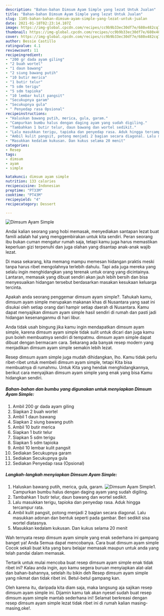 ```yaml
---
description: "Bahan-bahan Dimsum Ayam Simple yang lezat Untuk Jualan"
title: "Bahan-bahan Dimsum Ayam Simple yang lezat Untuk Jualan"
slug: 1105-bahan-bahan-dimsum-ayam-simple-yang-lezat-untuk-jualan
date: 2021-01-18T02:23:14.107Z
image: https://img-global.cpcdn.com/recipes/cc9b9b33ec30df7e/680x482cq70/dimsum-ayam-simple-foto-resep-utama.jpg
thumbnail: https://img-global.cpcdn.com/recipes/cc9b9b33ec30df7e/680x482cq70/dimsum-ayam-simple-foto-resep-utama.jpg
cover: https://img-global.cpcdn.com/recipes/cc9b9b33ec30df7e/680x482cq70/dimsum-ayam-simple-foto-resep-utama.jpg
author: Bessie Castillo
ratingvalue: 4.1
reviewcount: 11
recipeingredient:
- "200 gr dada ayam giling"
- "2 buah wortel"
- "1 daun bawang"
- "2 siung bawang putih"
- "10 butir merica"
- "1 butir telur"
- "5 sdm terigu"
- "5 sdm tapioka"
- "10 lembar kulit pangsit"
- "Secukupnya garam"
- "Secukupnya gula"
- " Penyedap rasa Opsional"
recipeinstructions:
- "Haluskan bawang putih, merica, gula, garam."
- "Campurkan bumbu halus dengan daging ayam yang sudah digiling."
- "Tambahkan 1 butir telur, daun bawang dan wortel sedikit."
- "Lalu masukkan terigu, tapioka dan penyedap rasa. Aduk hingga tercampur rata."
- "Ambil kulit pangsit, potong menjadi 2 bagian secara diagonal. Lalu masukkan adonan dan bentuk seperti pada gambar. Beri sedikit sisa wortel diatasnya."
- "Masukkan kedalam kukusan. Dan kukus selama 20 menit"
categories:
- Resep
tags:
- dimsum
- ayam
- simple

katakunci: dimsum ayam simple 
nutrition: 133 calories
recipecuisine: Indonesian
preptime: "PT33M"
cooktime: "PT43M"
recipeyield: "4"
recipecategory: Dessert

---
```



![Dimsum Ayam Simple](https://img-global.cpcdn.com/recipes/cc9b9b33ec30df7e/680x482cq70/dimsum-ayam-simple-foto-resep-utama.jpg)

Andai kalian seorang yang hobi memasak, menyediakan santapan lezat buat famili adalah hal yang menggembirakan untuk kita sendiri. Peran seorang ibu bukan cuman mengatur rumah saja, tetapi kamu juga harus memastikan keperluan gizi terpenuhi dan juga olahan yang disantap anak-anak wajib lezat.

Di masa  sekarang, kita memang mampu memesan hidangan praktis meski tanpa harus ribet mengolahnya terlebih dahulu. Tapi ada juga mereka yang selalu ingin menghidangkan yang terenak untuk orang yang dicintainya. Lantaran, memasak yang dibuat sendiri akan jauh lebih bersih dan bisa menyesuaikan hidangan tersebut berdasarkan masakan kesukaan keluarga tercinta. 



Apakah anda seorang penggemar dimsum ayam simple?. Tahukah kamu, dimsum ayam simple merupakan makanan khas di Nusantara yang saat ini disukai oleh setiap orang dari hampir setiap daerah di Nusantara. Kamu dapat menyajikan dimsum ayam simple hasil sendiri di rumah dan pasti jadi hidangan kesenanganmu di hari libur.

Anda tidak usah bingung jika kamu ingin mendapatkan dimsum ayam simple, karena dimsum ayam simple tidak sulit untuk dicari dan juga kamu pun boleh membuatnya sendiri di tempatmu. dimsum ayam simple dapat dibuat dengan bermacam cara. Sekarang ada banyak resep modern yang menjadikan dimsum ayam simple semakin lebih lezat.

Resep dimsum ayam simple juga mudah dihidangkan, lho. Kamu tidak perlu ribet-ribet untuk membeli dimsum ayam simple, tetapi Kita bisa membuatnya di rumahmu. Untuk Kita yang hendak menghidangkannya, berikut cara menyajikan dimsum ayam simple yang enak yang bisa Kamu hidangkan sendiri.

<!--inarticleads1-->

##### Bahan-bahan dan bumbu yang digunakan untuk menyiapkan Dimsum Ayam Simple:

1. Ambil 200 gr dada ayam giling
1. Siapkan 2 buah wortel
1. Ambil 1 daun bawang
1. Siapkan 2 siung bawang putih
1. Ambil 10 butir merica
1. Siapkan 1 butir telur
1. Siapkan 5 sdm terigu
1. Siapkan 5 sdm tapioka
1. Ambil 10 lembar kulit pangsit
1. Sediakan Secukupnya garam
1. Sediakan Secukupnya gula
1. Sediakan  Penyedap rasa (Opsional)




<!--inarticleads2-->

##### Langkah-langkah menyiapkan Dimsum Ayam Simple:

1. Haluskan bawang putih, merica, gula, garam.
<img src="https://img-global.cpcdn.com/steps/229c0aabedee6087/160x128cq70/dimsum-ayam-simple-langkah-memasak-1-foto.jpg" alt="Dimsum Ayam Simple">1. Campurkan bumbu halus dengan daging ayam yang sudah digiling.
1. Tambahkan 1 butir telur, daun bawang dan wortel sedikit.
1. Lalu masukkan terigu, tapioka dan penyedap rasa. Aduk hingga tercampur rata.
1. Ambil kulit pangsit, potong menjadi 2 bagian secara diagonal. Lalu masukkan adonan dan bentuk seperti pada gambar. Beri sedikit sisa wortel diatasnya.
1. Masukkan kedalam kukusan. Dan kukus selama 20 menit




Wah ternyata resep dimsum ayam simple yang enak sederhana ini gampang banget ya! Anda Semua dapat mencobanya. Cara buat dimsum ayam simple Cocok sekali buat kita yang baru belajar memasak maupun untuk anda yang telah pandai dalam memasak.

Tertarik untuk mulai mencoba buat resep dimsum ayam simple enak tidak ribet ini? Kalau anda ingin, ayo kamu segera buruan menyiapkan alat-alat dan bahan-bahannya, setelah itu bikin deh Resep dimsum ayam simple yang nikmat dan tidak ribet ini. Betul-betul gampang kan. 

Oleh karena itu, daripada kita diam saja, maka langsung aja sajikan resep dimsum ayam simple ini. Dijamin kamu tak akan nyesel sudah buat resep dimsum ayam simple mantab sederhana ini! Selamat berkreasi dengan resep dimsum ayam simple lezat tidak ribet ini di rumah kalian masing-masing,oke!.

